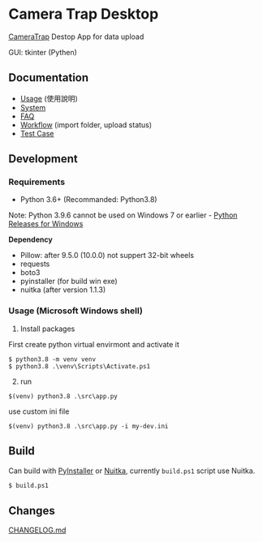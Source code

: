 # Camera Trap Desktop
[CameraTrap](https://camera-trap.tw) Destop App for data upload

GUI: tkinter (Pythen)

## Documentation

- [Usage](./docs/usage.rst) (使用說明)
- [System](./docs/system-design.rst)
- [FAQ](./docs/test-case.rst)
- [Workflow](./docs/workflow.md) (import folder, upload status)
- [Test Case](./docs/test-case.rst)


## Development

### Requirements

- Python 3.6+ (Recommanded: Python3.8)

Note: Python 3.9.6 cannot be used on Windows 7 or earlier - [Python Releases for Windows](https://www.python.org/downloads/windows/)

**Dependency**
- Pillow: after 9.5.0 (10.0.0) not suppert 32-bit wheels
- requests
- boto3
- pyinstaller (for build win exe)
- nuitka (after version 1.1.3)

### Usage (Microsoft Windows shell)

1. Install packages

First create python virtual envirmont and activate it

```powerscript
$ python3.8 -m venv venv
$ python3.8 .\venv\Scripts\Activate.ps1
```

2. run

```powerscript
$(venv) python3.8 .\src\app.py
```

use custom ini file

```powerscript
$(venv) python3.8 .\src\app.py -i my-dev.ini
```

## Build
Can build with [PyInstaller](https://pyinstaller.org/en/stable/) or [Nuitka](https://nuitka.net/), currently `build.ps1` script use Nuitka.

```sh
$ build.ps1
```

## Changes

[CHANGELOG.md](CHANGELOG.md)
